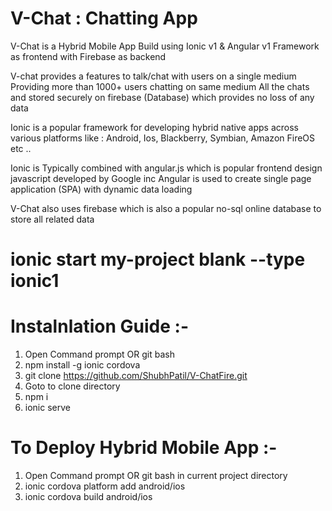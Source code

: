 # V-Chat : Chatting App

V-Chat is a Hybrid Mobile App
Build using Ionic v1 & Angular v1 Framework as frontend with Firebase as backend

V-chat provides a features to talk/chat with users on a single medium
Providing more than 1000+ users chatting on same medium
All the chats and stored securely on firebase (Database) which provides no loss of any data

Ionic is a popular framework for developing hybrid native apps across various platforms like :
Android, Ios, Blackberry, Symbian, Amazon FireOS etc ..

Ionic is Typically combined with angular.js which is popular frontend design javascript developed by Google inc
Angular is used to create single page application (SPA) with dynamic data loading

V-Chat also uses firebase which is also a popular no-sql online database to store all related data

# ionic start my-project blank --type ionic1

# Instalnlation Guide :-

1. Open Command prompt OR git bash
2. npm install -g ionic cordova
3. git clone https://github.com/ShubhPatil/V-ChatFire.git
4. Goto to clone directory
5. npm i
6. ionic serve

# To Deploy Hybrid Mobile App :-

1. Open Command prompt OR git bash in current project directory
2. ionic cordova platform add android/ios
3. ionic cordova build android/ios
